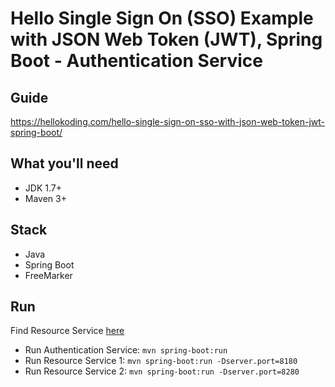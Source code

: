 # Hello Single Sign On (SSO) Example with JSON Web Token (JWT), Spring Boot - Authentication Service

## Guide
https://hellokoding.com/hello-single-sign-on-sso-with-json-web-token-jwt-spring-boot/

## What you'll need
- JDK 1.7+
- Maven 3+

## Stack
- Java
- Spring Boot
- FreeMarker

## Run
Find Resource Service [here](https://github.com/hellokoding/hello-sso-jwt-resource)

- Run Authentication Service: `mvn spring-boot:run`
- Run Resource Service 1: `mvn spring-boot:run -Dserver.port=8180`
- Run Resource Service 2: `mvn spring-boot:run -Dserver.port=8280`

